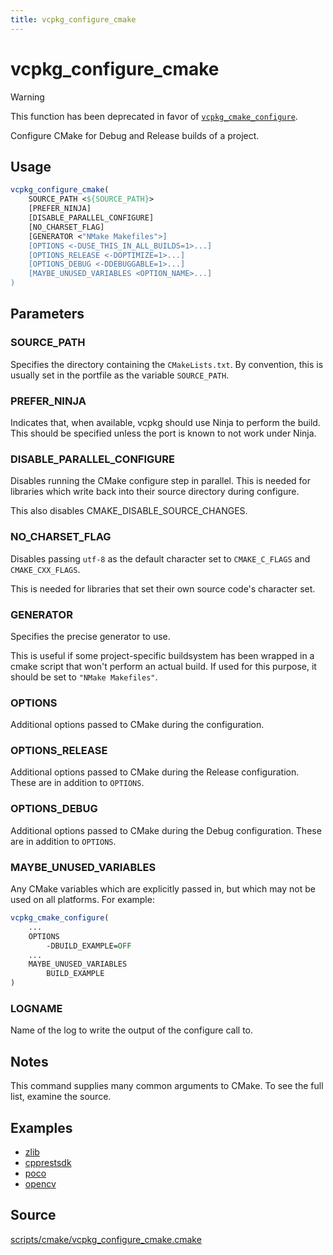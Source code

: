 ```yaml
---
title: vcpkg_configure_cmake
---
```


# vcpkg_configure_cmake

> [!WARNING]
> This function has been deprecated in favor of [`vcpkg_cmake_configure`](vcpkg_cmake_configure.md).

Configure CMake for Debug and Release builds of a project.

## Usage

```cmake
vcpkg_configure_cmake(
    SOURCE_PATH <${SOURCE_PATH}>
    [PREFER_NINJA]
    [DISABLE_PARALLEL_CONFIGURE]
    [NO_CHARSET_FLAG]
    [GENERATOR <"NMake Makefiles">]
    [OPTIONS <-DUSE_THIS_IN_ALL_BUILDS=1>...]
    [OPTIONS_RELEASE <-DOPTIMIZE=1>...]
    [OPTIONS_DEBUG <-DDEBUGGABLE=1>...]
    [MAYBE_UNUSED_VARIABLES <OPTION_NAME>...]
)
```

## Parameters

### SOURCE_PATH

Specifies the directory containing the `CMakeLists.txt`.
By convention, this is usually set in the portfile as the variable `SOURCE_PATH`.

### PREFER_NINJA

Indicates that, when available, vcpkg should use Ninja to perform the build.
This should be specified unless the port is known to not work under Ninja.

### DISABLE_PARALLEL_CONFIGURE

Disables running the CMake configure step in parallel.
This is needed for libraries which write back into their source directory during configure.

This also disables CMAKE_DISABLE_SOURCE_CHANGES.

### NO_CHARSET_FLAG

Disables passing `utf-8` as the default character set to `CMAKE_C_FLAGS` and `CMAKE_CXX_FLAGS`.

This is needed for libraries that set their own source code's character set.

### GENERATOR

Specifies the precise generator to use.

This is useful if some project-specific buildsystem has been wrapped in a cmake script that won't perform an actual build.
If used for this purpose, it should be set to `"NMake Makefiles"`.

### OPTIONS

Additional options passed to CMake during the configuration.

### OPTIONS_RELEASE

Additional options passed to CMake during the Release configuration. These are in addition to `OPTIONS`.

### OPTIONS_DEBUG

Additional options passed to CMake during the Debug configuration. These are in addition to `OPTIONS`.

### MAYBE_UNUSED_VARIABLES

Any CMake variables which are explicitly passed in, but which may not be used on all platforms.
For example:
```cmake
vcpkg_cmake_configure(
    ...
    OPTIONS
        -DBUILD_EXAMPLE=OFF
    ...
    MAYBE_UNUSED_VARIABLES
        BUILD_EXAMPLE
)
```

### LOGNAME

Name of the log to write the output of the configure call to.

## Notes

This command supplies many common arguments to CMake. To see the full list, examine the source.

## Examples

- [zlib](https://github.com/Microsoft/vcpkg/blob/master/ports/zlib/portfile.cmake)
- [cpprestsdk](https://github.com/Microsoft/vcpkg/blob/master/ports/cpprestsdk/portfile.cmake)
- [poco](https://github.com/Microsoft/vcpkg/blob/master/ports/poco/portfile.cmake)
- [opencv](https://github.com/Microsoft/vcpkg/blob/master/ports/opencv/portfile.cmake)

## Source

[scripts/cmake/vcpkg\_configure\_cmake.cmake](https://github.com/Microsoft/vcpkg/blob/master/scripts/cmake/vcpkg_configure_cmake.cmake)
